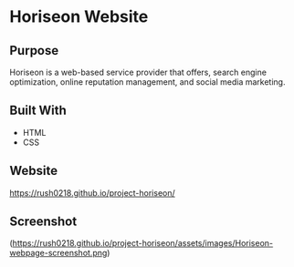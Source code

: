 # Horiseon Website

## Purpose 
Horiseon is a web-based service provider that offers, search engine optimization, online reputation management, and social media marketing.

## Built With
* HTML
* CSS

## Website 
https://rush0218.github.io/project-horiseon/

## Screenshot

(https://rush0218.github.io/project-horiseon/assets/images/Horiseon-webpage-screenshot.png)



